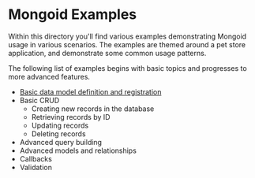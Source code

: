 # Mongoid Examples

Within this directory you'll find various examples demonstrating Mongoid usage in various scenarios.
The examples are themed around a pet store application, and demonstrate some common usage patterns.

The following list of examples begins with basic topics and progresses to more advanced features.

- [Basic data model definition and registration](model_example.go)
- Basic CRUD
  - Creating new records in the database
  - Retrieving records by ID
  - Updating records
  - Deleting records
- Advanced query building
- Advanced models and relationships
- Callbacks
- Validation
